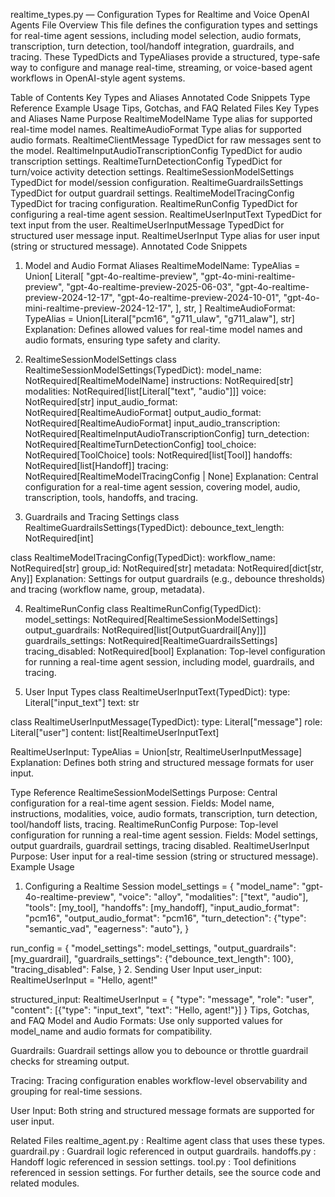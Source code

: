 realtime_types.py — Configuration Types for Realtime and Voice OpenAI Agents
File Overview
This file defines the configuration types and settings for real-time agent sessions, including model selection, audio formats, transcription, turn detection, tool/handoff integration, guardrails, and tracing. These TypedDicts and TypeAliases provide a structured, type-safe way to configure and manage real-time, streaming, or voice-based agent workflows in OpenAI-style agent systems.

Table of Contents
Key Types and Aliases
Annotated Code Snippets
Type Reference
Example Usage
Tips, Gotchas, and FAQ
Related Files
Key Types and Aliases
Name	Purpose
RealtimeModelName	Type alias for supported real-time model names.
RealtimeAudioFormat	Type alias for supported audio formats.
RealtimeClientMessage	TypedDict for raw messages sent to the model.
RealtimeInputAudioTranscriptionConfig	TypedDict for audio transcription settings.
RealtimeTurnDetectionConfig	TypedDict for turn/voice activity detection settings.
RealtimeSessionModelSettings	TypedDict for model/session configuration.
RealtimeGuardrailsSettings	TypedDict for output guardrail settings.
RealtimeModelTracingConfig	TypedDict for tracing configuration.
RealtimeRunConfig	TypedDict for configuring a real-time agent session.
RealtimeUserInputText	TypedDict for text input from the user.
RealtimeUserInputMessage	TypedDict for structured user message input.
RealtimeUserInput	Type alias for user input (string or structured message).
Annotated Code Snippets
1. Model and Audio Format Aliases
RealtimeModelName: TypeAlias = Union[
    Literal[
        "gpt-4o-realtime-preview",
        "gpt-4o-mini-realtime-preview",
        "gpt-4o-realtime-preview-2025-06-03",
        "gpt-4o-realtime-preview-2024-12-17",
        "gpt-4o-realtime-preview-2024-10-01",
        "gpt-4o-mini-realtime-preview-2024-12-17",
    ],
    str,
]
RealtimeAudioFormat: TypeAlias = Union[Literal["pcm16", "g711_ulaw", "g711_alaw"], str]
Explanation:
Defines allowed values for real-time model names and audio formats, ensuring type safety and clarity.

2. RealtimeSessionModelSettings
class RealtimeSessionModelSettings(TypedDict):
    model_name: NotRequired[RealtimeModelName]
    instructions: NotRequired[str]
    modalities: NotRequired[list[Literal["text", "audio"]]]
    voice: NotRequired[str]
    input_audio_format: NotRequired[RealtimeAudioFormat]
    output_audio_format: NotRequired[RealtimeAudioFormat]
    input_audio_transcription: NotRequired[RealtimeInputAudioTranscriptionConfig]
    turn_detection: NotRequired[RealtimeTurnDetectionConfig]
    tool_choice: NotRequired[ToolChoice]
    tools: NotRequired[list[Tool]]
    handoffs: NotRequired[list[Handoff]]
    tracing: NotRequired[RealtimeModelTracingConfig | None]
Explanation:
Central configuration for a real-time agent session, covering model, audio, transcription, tools, handoffs, and tracing.

3. Guardrails and Tracing Settings
class RealtimeGuardrailsSettings(TypedDict):
    debounce_text_length: NotRequired[int]

class RealtimeModelTracingConfig(TypedDict):
    workflow_name: NotRequired[str]
    group_id: NotRequired[str]
    metadata: NotRequired[dict[str, Any]]
Explanation:
Settings for output guardrails (e.g., debounce thresholds) and tracing (workflow name, group, metadata).

4. RealtimeRunConfig
class RealtimeRunConfig(TypedDict):
    model_settings: NotRequired[RealtimeSessionModelSettings]
    output_guardrails: NotRequired[list[OutputGuardrail[Any]]]
    guardrails_settings: NotRequired[RealtimeGuardrailsSettings]
    tracing_disabled: NotRequired[bool]
Explanation:
Top-level configuration for running a real-time agent session, including model, guardrails, and tracing.

5. User Input Types
class RealtimeUserInputText(TypedDict):
    type: Literal["input_text"]
    text: str

class RealtimeUserInputMessage(TypedDict):
    type: Literal["message"]
    role: Literal["user"]
    content: list[RealtimeUserInputText]

RealtimeUserInput: TypeAlias = Union[str, RealtimeUserInputMessage]
Explanation:
Defines both string and structured message formats for user input.

Type Reference
RealtimeSessionModelSettings
Purpose: Central configuration for a real-time agent session.
Fields: Model name, instructions, modalities, voice, audio formats, transcription, turn detection, tool/handoff lists, tracing.
RealtimeRunConfig
Purpose: Top-level configuration for running a real-time agent session.
Fields: Model settings, output guardrails, guardrail settings, tracing disabled.
RealtimeUserInput
Purpose: User input for a real-time session (string or structured message).
Example Usage
1. Configuring a Realtime Session
model_settings = {
    "model_name": "gpt-4o-realtime-preview",
    "voice": "alloy",
    "modalities": ["text", "audio"],
    "tools": [my_tool],
    "handoffs": [my_handoff],
    "input_audio_format": "pcm16",
    "output_audio_format": "pcm16",
    "turn_detection": {"type": "semantic_vad", "eagerness": "auto"},
}

run_config = {
    "model_settings": model_settings,
    "output_guardrails": [my_guardrail],
    "guardrails_settings": {"debounce_text_length": 100},
    "tracing_disabled": False,
}
2. Sending User Input
user_input: RealtimeUserInput = "Hello, agent!"

structured_input: RealtimeUserInput = {
    "type": "message",
    "role": "user",
    "content": [{"type": "input_text", "text": "Hello, agent!"}]
}
Tips, Gotchas, and FAQ
Model and Audio Formats:
Use only supported values for model_name and audio formats for compatibility.

Guardrails:
Guardrail settings allow you to debounce or throttle guardrail checks for streaming output.

Tracing:
Tracing configuration enables workflow-level observability and grouping for real-time sessions.

User Input:
Both string and structured message formats are supported for user input.

Related Files
realtime_agent.py
: Realtime agent class that uses these types.
guardrail.py
: Guardrail logic referenced in output guardrails.
handoffs.py
: Handoff logic referenced in session settings.
tool.py
: Tool definitions referenced in session settings.
For further details, see the source code and related modules.